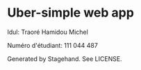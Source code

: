 # Uber-simple web app

Idul: Traoré Hamidou Michel

Numéro d'étudiant: 111 044 487


Generated by Stagehand. See LICENSE.
